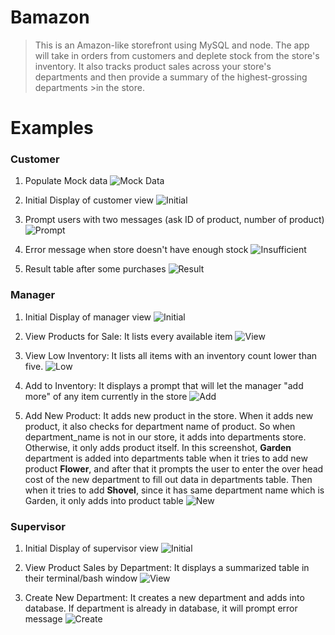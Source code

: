 # Bamazon

>This is an Amazon-like storefront using MySQL and node.
>The app will take in orders from customers and deplete stock from the store's inventory.
>It also tracks product sales across your store's departments and then provide a summary of the highest-grossing departments >in the store.

 
  
# Examples

### Customer
  1. Populate Mock data
  ![Mock Data](/images/mock-data.png)
  
  2. Initial Display of customer view
  ![Initial](/images/cust-initial.png)
  
  3. Prompt users with two messages (ask ID of product, number of product)
  ![Prompt](/images/cust-purchase.png)
  
  4. Error message when store doesn't have enough stock
  ![Insufficient](/images/cust-insuf.png)
  
  5. Result table after some purchases
  ![Result](/images/cust-end.png)
  

### Manager
  1. Initial Display of manager view
  ![Initial](/images/mng-initial.png)
  
  2. View Products for Sale: It lists every available item
  ![View](/images/mng-viewproduct.png)
  
  3. View Low Inventory: It lists all items with an inventory count lower than five.
  ![Low](/images/mng-viewlow.png)
  
  4. Add to Inventory: It displays a prompt that will let the manager "add more" of any item currently in the store
  ![Add](/images/mng-add.png)
  
  5. Add New Product: It adds new product in the store. When it adds new product, it also checks for department name of     product. So when department_name is not in our store, it adds into departments store. Otherwise, it only adds product itself.
  In this screenshot, **Garden** department is added into departments table when it tries to add new product **Flower**, and after that it prompts the user to enter the over head cost of the new department to fill out data in departments table. Then when it tries to add **Shovel**, since it has same department name which is Garden, it only adds into product table
  ![New](/images/mng-new.png)
  
 
 ### Supervisor
  1. Initial Display of supervisor view
  ![Initial](/images/sup-initial.png)
  
  2. View Product Sales by Department: It displays a summarized table in their terminal/bash window
  ![View](/images/sup-view.png)
  
  3. Create New Department: It creates a new department and adds into database. If department is already in database, it will prompt error message
  ![Create](/images/sup-create.png)
